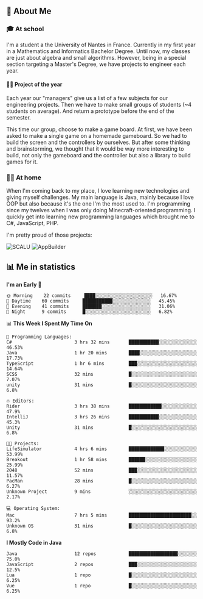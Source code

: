 ## 👀 About Me

### 🎓 At school

I'm a student a the University of Nantes in France. Currently in my first year in a Mathematics and Informatics Bachelor Degree. Until now, my classes are just about algebra and small algorithms. However, being in a special section targeting a Master's Degree, we have projects to engineer each year. 

#### 🔧🔬 Project of the year

Each year our "managers" give us a list of a few subjects for our engineering projects. Then we have to make small groups of students (~4 students on average). And return a prototype before the end of the semester.

This time our group, choose to make a game board. At first, we have been asked to make a single game on a homemade gameboard. So we had to build the screen and the controllers by ourselves. 
But after some thinking and brainstorming, we thought that it would be way more interesting to build, not only the gameboard and the controller but also a library to build games for it.

### 👨‍💻 At home

When I'm coming back to my place, I love learning new technologies and giving myself challenges. My main language is Java, mainly because I love OOP but also because it's the one I'm the most used to. I'm programming since my twelves when I was only doing Minecraft-oriented programming.  I quickly get into learning new programming languages which brought me to C#, JavaScript, PHP. 

I'm pretty proud of those projects:

![SCALU](https://github-readme-stats.vercel.app/api/pin?username=renardfute&repo=SCALU)
![AppBuilder](https://github-readme-stats.vercel.app/api/pin?username=pulsedev2&repo=AppBuilder)

## 📊 Me in statistics
<!--START_SECTION:waka-->
**I'm an Early 🐤** 

```text
🌞 Morning    22 commits     ████░░░░░░░░░░░░░░░░░░░░░   16.67% 
🌆 Daytime    60 commits     ███████████░░░░░░░░░░░░░░   45.45% 
🌃 Evening    41 commits     ███████░░░░░░░░░░░░░░░░░░   31.06% 
🌙 Night      9 commits      █░░░░░░░░░░░░░░░░░░░░░░░░   6.82%

```


📊 **This Week I Spent My Time On** 

```text
💬 Programming Languages: 
C#                       3 hrs 32 mins       ███████████░░░░░░░░░░░░░░   46.53% 
Java                     1 hr 20 mins        ████░░░░░░░░░░░░░░░░░░░░░   17.73% 
TypeScript               1 hr 6 mins         ███░░░░░░░░░░░░░░░░░░░░░░   14.64% 
SCSS                     32 mins             █░░░░░░░░░░░░░░░░░░░░░░░░   7.07% 
unity                    31 mins             █░░░░░░░░░░░░░░░░░░░░░░░░   6.8%

🔥 Editors: 
Rider                    3 hrs 38 mins       ████████████░░░░░░░░░░░░░   47.9% 
IntelliJ                 3 hrs 26 mins       ███████████░░░░░░░░░░░░░░   45.3% 
Unity                    31 mins             █░░░░░░░░░░░░░░░░░░░░░░░░   6.8%

🐱‍💻 Projects: 
LifeSimulator            4 hrs 6 mins        █████████████░░░░░░░░░░░░   53.99% 
Breakout                 1 hr 58 mins        ██████░░░░░░░░░░░░░░░░░░░   25.99% 
2048                     52 mins             ███░░░░░░░░░░░░░░░░░░░░░░   11.57% 
PacMan                   28 mins             █░░░░░░░░░░░░░░░░░░░░░░░░   6.27% 
Unknown Project          9 mins              ░░░░░░░░░░░░░░░░░░░░░░░░░   2.17%

💻 Operating System: 
Mac                      7 hrs 5 mins        ███████████████████████░░   93.2% 
Unknown OS               31 mins             █░░░░░░░░░░░░░░░░░░░░░░░░   6.8%

```

**I Mostly Code in Java** 

```text
Java                     12 repos            ██████████████████░░░░░░░   75.0% 
JavaScript               2 repos             ███░░░░░░░░░░░░░░░░░░░░░░   12.5% 
Lua                      1 repo              █░░░░░░░░░░░░░░░░░░░░░░░░   6.25% 
Vue                      1 repo              █░░░░░░░░░░░░░░░░░░░░░░░░   6.25%

```



<!--END_SECTION:waka-->
